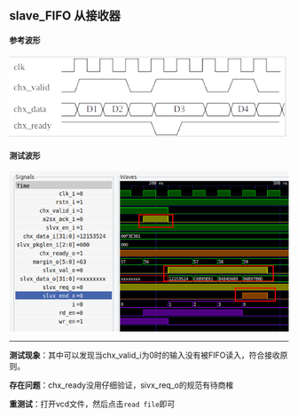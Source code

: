 ## slave_FIFO 从接收器
#### 参考波形
![](![](2022-12-03-13-43-28.png).png)
#### 测试波形
![](slave_FIFO测试波形.png)


***
**测试现象**：其中可以发现当chx_valid_i为0时的输入没有被FIFO读入，符合接收原则。

**存在问题**：chx_ready没用仔细验证，sivx_req_o的规范有待商榷

**重测试**：打开vcd文件，然后点击`read file`即可
